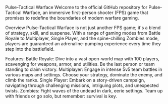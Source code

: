 Pulse-Tactical Warface
Welcome to the official GitHub repository for Pulse-Tactical Warface, an immersive first-person shooter (FPS) game that promises to redefine the boundaries of modern warfare gaming.

Overview
Pulse-Tactical Warface is not just another FPS game; it's a blend of strategy, skill, and suspense. With a range of gaming modes from Battle Royale to Multiplayer, Single Player, and the spine-chilling Zombies mode, players are guaranteed an adrenaline-pumping experience every time they step into the battlefield.

Features:
Battle Royale: Dive into a vast open-world map with 100 players, scavenging for weapons, armor, and utilities. Be the last person or team standing to claim victory.
Multiplayer: Engage in intense 5v5 team battles in various maps and settings. Choose your strategy, dominate the enemy, and climb the ranks.
Single Player: Embark on a story-driven campaign, navigating through challenging missions, intriguing plots, and unexpected twists.
Zombies: Fight waves of the undead in dark, eerie settings. Team up with friends or go solo, but remember: survival is key.

